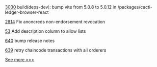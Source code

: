 
[3030](https://github.com/hyperledger/cacti/pull/3030) build(deps-dev): bump vite from 5.0.8 to 5.0.12 in /packages/cacti-ledger-browser-react

[2814](https://github.com/hyperledger/aries-cloudagent-python/pull/2814) Fix anoncreds non-endorsement revocation

[53](https://github.com/hyperledger/aries-endorser-service/pull/53) Add description column to allow lists

[640](https://github.com/hyperledger-labs/fabric-operations-console/pull/640) bump release notes

[639](https://github.com/hyperledger-labs/fabric-operations-console/pull/639) retry chaincode transactions with all orderers


[See more >>>](https://start-here.hyperledger.org/pull-requests)
